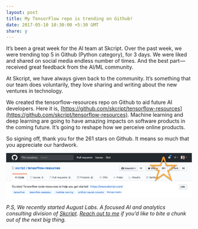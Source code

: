 ```yaml
---
layout: post
title: My TensorFlow repo is trending on Github!
date: 2017-05-10 10:30:00 +5:30 GMT
share: y
---
```


It’s been a great week for the AI team at Skcript. Over the past week, we were trending top 5 in Github (Python category), for 3 days. We were liked and shared on social media endless number of times. And the best part — received great feedback from the AI/ML community.

<!--break-->

At Skcript, we have always given back to the community. It’s something that our team does voluntarily, they love sharing and writing about the new ventures in technology.

We created the tensorflow-resources repo on Github to aid future AI developers. Here it is, [https://github.com/skcript/tensorflow-resources](https://github.com/skcript/tensorflow-resources).
Machine learning and deep learning are going to have amazing impacts on software products in the coming future. It’s going to reshape how we perceive online products.

So signing off, thank you for the 261 stars on Github. It means so much that you appreciate our hardwork.

<img src="/public/posts/2017-05-10/tf-trending-261.png" class="img" alt="https://github.com/skcript/tensorflow-resources" />

_P.S, We recently started August Labs. A focused AI and analytics consulting division of [Skcript](https://www.skcript.com). [Reach out to me](https://twitter.com/imswaathik) if you’d like to bite a chunk out of the next big thing._
